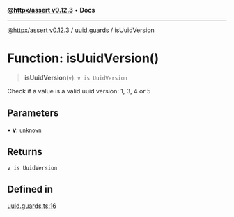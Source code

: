 [**@httpx/assert v0.12.3**](../../README.md) • **Docs**

***

[@httpx/assert v0.12.3](../../README.md) / [uuid.guards](../README.md) / isUuidVersion

# Function: isUuidVersion()

> **isUuidVersion**(`v`): `v is UuidVersion`

Check if a value is a valid uuid version: 1, 3, 4 or 5

## Parameters

• **v**: `unknown`

## Returns

`v is UuidVersion`

## Defined in

[uuid.guards.ts:16](https://github.com/belgattitude/httpx/blob/74dc9cd764aa64a9b1889ffb70a7f65e9435af37/packages/assert/src/uuid.guards.ts#L16)
